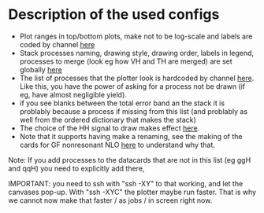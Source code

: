 # Description of the used configs

- Plot ranges in top/bottom plots, make not to be log-scale and labels are coded by channel [here](https://github.com/HEP-KBFI/CombineHarvester/blob/fd6a86d02f87b0746601c6850805f27c2bafed0d/ttH_htt/configs/plot_options_HH.py#L104-L129)
- Stack processes naming, drawing style, drawing order, labels in legend, processes to merge (look eg how VH and TH are merged) are set globally [here](https://github.com/HEP-KBFI/CombineHarvester/blob/fd6a86d02f87b0746601c6850805f27c2bafed0d/ttH_htt/configs/plot_options_HH.py#L104-L129)
- The list of processes that the plotter look is hardcoded by channel [here](https://github.com/HEP-KBFI/CombineHarvester/blob/ee10ff510cc31486704a4bf3b7ea1dd5821c15eb/ttH_htt/configs/list_channels_HH.py#L80-L92). Like this, you have the power of asking for a process not be drawn (if eg, have almost negligible yield).
 - if you see blanks between the total error band an the stack it is problably because a process if missing from this list (and problably as well from the ordered dictionary that makes the stack)
- The choice of the HH signal to draw makes effect [here](https://github.com/HEP-KBFI/CombineHarvester/blob/ee10ff510cc31486704a4bf3b7ea1dd5821c15eb/ttH_htt/configs/list_channels_HH.py#L80-L92).
 - Note that it supports having make a renaming, see the making of the cards for GF nonresonant NLO [here]() to understand why that.

Note: If you add processes to the datacards that are not in this list (eg ggH and qqH) you need to explicitly add there,

IMPORTANT: you need to ssh with "ssh -XY" to that working, and let the canvases pop-up. With "ssh -XYC" the plotter maybe run faster.
That is why we cannot now make that faster / as jobs / in screen right now.
